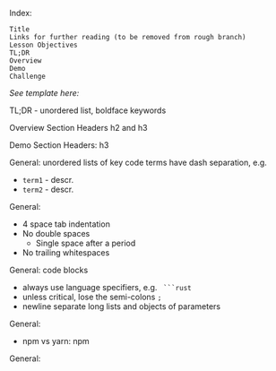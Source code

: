 Index:
```
Title
Links for further reading (to be removed from rough branch)
Lesson Objectives
TL;DR
Overview
Demo
Challenge
```
_See template here:_

TL;DR - unordered list, boldface keywords

Overview Section Headers h2 and h3

Demo Section Headers: h3

General: unordered lists of key code terms have dash separation, e.g.

- `term1` - descr.
- `term2` - descr.

General:
- 4 space tab indentation
- No double spaces
    - Single space after a period
- No trailing whitespaces

General: code blocks
- always use language specifiers, e.g. ` ```rust`
- unless critical, lose the semi-colons `;`
- newline separate long lists and objects of parameters

General:
- npm vs yarn: npm

General:
